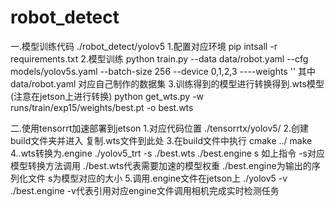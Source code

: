 ﻿# robot_detect
一.模型训练代码 ./robot_detect/yolov5
  1.配置对应环境
    pip intsall -r requirements.txt
  2.模型训练
    python train.py --data data/robot.yaml --cfg models/yolov5s.yaml --batch-size 256 --device 0,1,2,3 ----weights ''
    其中data/robot.yaml 对应自己制作的数据集 
  3.训练得到的模型进行转换得到.wts模型(注意在jetson上进行转换)
    python get_wts.py -w  runs/train/exp15/weights/best.pt -o best.wts

二.使用tensorrt加速部署到jetson
  1.对应代码位置 ./tensorrtx/yolov5/
  2.创建build文件夹并进入 复制.wts文件到此处 
  3.在build文件中执行
    cmake ../
    make
  4..wts转换为.engine
    ./yolov5_trt -s ./best.wts ./best.engine s
    如上指令 -s对应模型转换方法调用 ./best.wts代表需要加速的模型权重 ./best.engine为输出的序列化文件 s为模型对应的大小
  5.调用.engine文件在jetson上
    ./yolov5 -v ./best.engine
    -v代表引用对应engine文件调用相机完成实时检测任务
